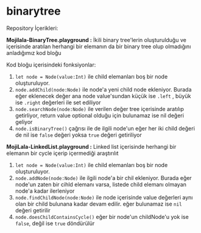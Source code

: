 # binarytree

Repository İçerikleri: 

**Mojilala-BinaryTree.playground :** İkili binary tree'lerin oluşturulduğu ve içerisinde aratılan herhangi bir elemanın da bir binary tree olup olmadığını anladığımız kod bloğu

Kod bloğu içerisindeki fonksiyonlar: 

1. ```let node = Node(value:Int)``` ile child elemanları boş bir node oluşturuluyor.
2. ```node.addChild(node:Node)``` ile node'a yeni child node ekleniyor. Burada eğer eklenecek değer ana node value'sundan küçük ise ```.left``` , büyük ise ```.right``` değerleri ile set ediliyor
3. ```node.searchNode(node:Node)``` ile verilen değer tree içerisinde aratılıp getirliyor, return value optional olduğu için bulunamaz ise nil değeri geliyor
4. ```node.isBinaryTree()``` çağrısı ile de ilgili node'un eğer her iki child değeri de nil ise ```false``` değeri yoksa ```true``` değeri getiriliyor

**MojiLala-LinkedList.playground :** Linked list içerisinde herhangi bir elemanın bir cycle içerip içermediği araştırılıt

1. ```let node = Node(value:Int)``` ile child elemanları boş bir node oluşturuluyor.
2. ```node.addNode(node:Node)``` ile ilgili node'a bir chil ekleniyor. Burada eğer node'un zaten bir cihld elemanı varsa, listede child elemanı olmayan node'a kadar ilerleniyor
3. ```node.findChildNode(node:Node)``` ile node içerisinde value değerleri aynı olan bir child bulunana kadar devam edilir. eğer bulunamaz ise ```nil``` değeri getirilir
4. ```node.doesChildContainsCycle()``` eğer bir node'un childNode'u yok ise ```false```, değil ise ```true``` döndürülür
